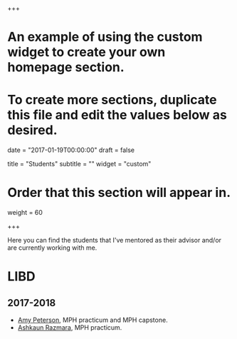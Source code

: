 +++
# An example of using the custom widget to create your own homepage section.
# To create more sections, duplicate this file and edit the values below as desired.

date = "2017-01-19T00:00:00"
draft = false

title = "Students"
subtitle = ""
widget = "custom"

# Order that this section will appear in.
weight = 60

+++

Here you can find the students that I've mentored as their advisor and/or are currently working with me.

# LIBD

## 2017-2018

* [Amy Peterson](http://amy-peterson.github.io), MPH practicum and MPH capstone.
* [Ashkaun Razmara](https://www.linkedin.com/in/ashkaun-razmara-bba6768a/), MPH practicum.
